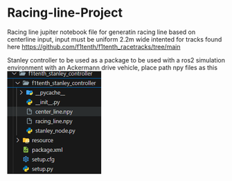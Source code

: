 # Racing-line-Project

Racing line jupiter notebook file for generatin racing line based on centerline input, input must be uniform 2.2m wide intented for tracks found here https://github.com/f1tenth/f1tenth_racetracks/tree/main

Stanley controller to be used as a package to be used with a ros2 simulation environment with an Ackermann drive vehicle, place path npy files as this ![alt text](image.png)